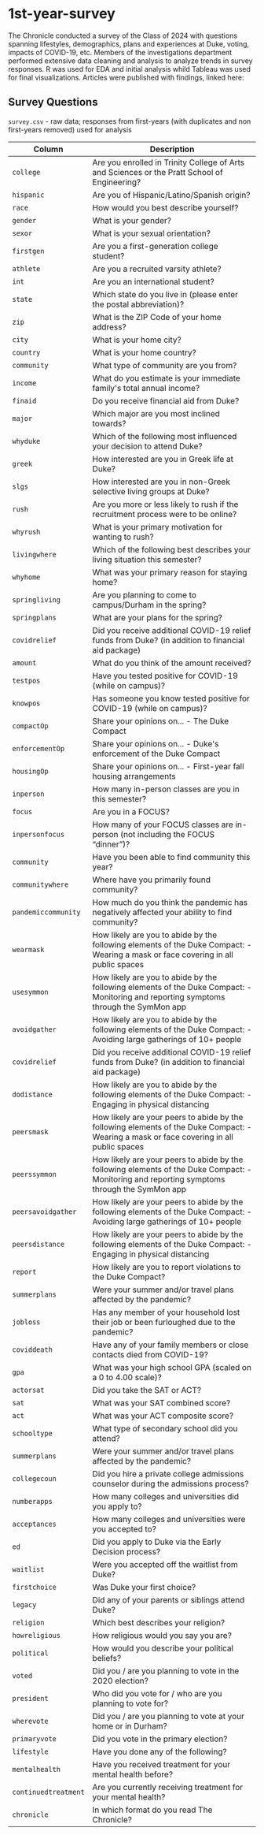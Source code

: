 # 1st-year-survey

The Chronicle conducted a survey of the Class of 2024 with questions spanning lifestyles, demographics, plans and experiences at Duke, voting, impacts of COVID-19, etc. Members of the investigations department performed extensive data cleaning and analysis to analyze trends in survey responses. R was used for EDA and initial analysis whild Tableau was used for final visualizations. Articles were published with findings, linked here:


## Survey Questions

`survey.csv` - raw data; responses from first-years (with duplicates and non first-years removed) used for analysis

Column | Description
---------|-------------
`college` | Are you enrolled in Trinity College of Arts and Sciences or the Pratt School of Engineering?
`hispanic` | Are you of Hispanic/Latino/Spanish origin?
`race` | How would you best describe yourself?
`gender` | What is your gender?
`sexor` | What is your sexual orientation?
`firstgen` | Are you a first-generation college student?
`athlete` | Are you a recruited varsity athlete?
`int` | Are you an international student?
`state` | Which state do you live in (please enter the postal abbreviation)?
`zip` | What is the ZIP Code of your home address?
`city` | What is your home city?
`country` | What is your home country?
`community` | What type of community are you from?
`income` | What do you estimate is your immediate family's total annual income?
`finaid` | Do you receive financial aid from Duke?
`major` | Which major are you most inclined towards?
`whyduke` | Which of the following most influenced your decision to attend Duke?
`greek` | How interested are you in Greek life at Duke?
`slgs` | How interested are you in non-Greek selective living groups at Duke?
`rush` | Are you more or less likely to rush if the recruitment process were to be online?
`whyrush` | What is your primary motivation for wanting to rush?
`livingwhere` | Which of the following best describes your living situation this semester?
`whyhome` | What was your primary reason for staying home?
`springliving` | Are you planning to come to campus/Durham in the spring?
`springplans` | What are your plans for the spring?
`covidrelief` | Did you receive additional COVID-19 relief funds from Duke? (in addition to financial aid package)
`amount` | What do you think of the amount received?
`testpos` | Have you tested positive for COVID-19 (while on campus)?
`knowpos` | Has someone you know tested positive for COVID-19 (while on campus)?
`compactOp` | Share your opinions on... - The Duke Compact
`enforcementOp` | Share your opinions on... - Duke's enforcement of the Duke Compact
`housingOp` | Share your opinions on... - First-year fall housing arrangements
`inperson` | How many in-person classes are you in this semester?
`focus` | Are you in a FOCUS?
`inpersonfocus` | How many of your FOCUS classes are in-person (not including the FOCUS “dinner”)?
`community` | Have you been able to find community this year?
`communitywhere` | Where have you primarily found community?
`pandemiccommunity` | How much do you think the pandemic has negatively affected your ability to find community?
`wearmask` | How likely are you to abide by the following elements of the Duke Compact: - Wearing a mask or face covering in all public spaces
`usesymmon` | How likely are you to abide by the following elements of the Duke Compact: - Monitoring and reporting symptoms through the SymMon app
`avoidgather` | How likely are you to abide by the following elements of the Duke Compact: - Avoiding large gatherings of 10+ people
`covidrelief` | Did you receive additional COVID-19 relief funds from Duke? (in addition to financial aid package)
`dodistance` | How likely are you to abide by the following elements of the Duke Compact: - Engaging in physical distancing
`peersmask` | How likely are your peers to abide by the following elements of the Duke Compact: - Wearing a mask or face covering in all public spaces
`peerssymmon` | How likely are your peers to abide by the following elements of the Duke Compact: - Monitoring and reporting symptoms through the SymMon app
`peersavoidgather` | How likely are your peers to abide by the following elements of the Duke Compact: - Avoiding large gatherings of 10+ people
`peersdistance` | How likely are your peers to abide by the following elements of the Duke Compact: - Engaging in physical distancing
`report` | How likely are you to report violations to the Duke Compact?
`summerplans` | Were your summer and/or travel plans affected by the pandemic?
`jobloss` | Has any member of your household lost their job or been furloughed due to the pandemic?
`coviddeath` | Have any of your family members or close contacts died from COVID-19?
`gpa` | What was your high school GPA (scaled on a 0 to 4.00 scale)?
`actorsat` | Did you take the SAT or ACT?
`sat` | What was your SAT combined score?
`act` | What was your ACT composite score?
`schooltype` | What type of secondary school did you attend?
`summerplans` | Were your summer and/or travel plans affected by the pandemic?
`collegecoun` | Did you hire a private college admissions counselor during the admissions process?
`numberapps` | How many colleges and universities did you apply to?
`acceptances` | How many colleges and universities were you accepted to?
`ed` | Did you apply to Duke via the Early Decision process?
`waitlist` | Were you accepted off the waitlist from Duke?
`firstchoice` | Was Duke your first choice?
`legacy` | Did any of your parents or siblings attend Duke?
`religion` | Which best describes your religion?
`howreligious` | How religious would you say you are?
`political` | How would you describe your political beliefs?
`voted` | Did you / are you planning to vote in the 2020 election?
`president` | Who did you vote for / who are you planning to vote for?
`wherevote` | Did you / are you planning to vote at your home or in Durham?
`primaryvote` | Did you vote in the primary election?
`lifestyle` | Have you done any of the following?
`mentalhealth` | Have you received treatment for your mental health before?
`continuedtreatment` | Are you currently receiving treatment for your mental health?
`chronicle` | In which format do you read The Chronicle?
